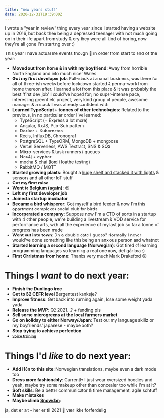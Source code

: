```yaml
---
title: "new years stuff"
date: 2020-12-31T19:39:00Z
---
```


I wrote a "year in review" thing every year since I started having a website up
in 2016, but back then being a depressed teenager with not much going on in
their life apart from study & cry they were all kind of boring, now they're all
gone I'm starting over :)

<div class="fotorama" data-width="100%" data-height="600" data-nav="thumbs" data-allowfullscreen="true" data-loop="true" data-shuffle="true">
  <a href="https://ftp.cass.si/02wnwk007.jpeg" data-caption="me and the bf"></a>
  <a href="https://ftp.cass.si/7q00k0ok0.jpeg" data-caption="on my new work commute"></a>
  <a href="https://ftp.cass.si/4011b0lob.jpeg" data-caption="finally got animal crossing :3"></a>
  <a href="https://ftp.cass.si/b4v=000A5.jpeg" data-caption="playin some racing games"></a>
  <a href="https://ftp.cass.si/=060i~t75.jpeg" data-caption="work xmas party"></a>
  <a href="https://ftp.cass.si/191y4J00j.jpeg" data-caption="cozy docks"></a>
  <a href="https://ftp.cass.si/0064V9=p0.jpeg" data-caption="norge station"></a>
  <a href="https://ftp.cass.si/rui99y1c7.jpeg" data-caption="work from home desk"></a>
  <a href="https://ftp.cass.si/9xe001620.jpeg" data-caption="beginnings of the iot platform"></a>
  <a href="https://ftp.cass.si/Wj80asA=a.jpeg" data-caption="flowers in summer :)"></a>
  <a href="https://ftp.cass.si/028057uub.jpeg" data-caption="birthday cake, 21 this year"></a>
  <a href="https://ftp.cass.si/9m79im=6j.jpeg" data-caption=""></a>
  <a href="https://ftp.cass.si/noY07=u00.jpeg" data-caption="growing plants"></a>
  <a href="https://ftp.cass.si/Fwmff~042.jpeg" data-caption="having a bbq"></a>
  <a href="https://ftp.cass.si/=eb170a64.jpeg" data-caption="jetting off in the middle of a pandemic"></a>
  <a href="https://ftp.cass.si/9~66hw4yf.jpeg" data-caption="new flat pog"></a>
  <a href="https://ftp.cass.si/01sj8J1nn.jpeg" data-caption="bird social club"></a>
  <a href="https://ftp.cass.si/60ut010j0.jpeg" data-caption="a fat bird"></a>
  <a href="https://ftp.cass.si/01sa0aM0Z.jpeg" data-caption=""></a>
  <a href="https://ftp.cass.si/8q=d8J0x0.jpeg" data-caption="at the lake with the duckies"></a>
  <a href="https://ftp.cass.si/=4Uk=9m00.jpeg" data-caption="a cat, i fed him ham"></a>
  <a href="https://ftp.cass.si/9x9y9foLz.jpeg" data-caption="by the docks"></a>
  <a href="https://ftp.cass.si/8m4v99Qcg.jpeg" data-caption="xmas time :)"></a>
  <a href="https://ftp.cass.si/0=0y01x04.jpeg" data-caption="growing setup"></a>
  <a href="https://ftp.cass.si/Rp5~0411i.jpeg" data-caption=""></a>
  <a href="https://ftp.cass.si/026420w70.jpeg" data-caption="early growing prototype"></a>
  <a href="https://ftp.cass.si/01=1a1a33.jpeg" data-caption=""></a>
  <a href="https://ftp.cass.si/6i5p7qmy3.png" data-caption=""></a>
</div>

This year I have actual life events though 🎉 in order from start to end of the
year:

- **Moved out from home & in with my boyfriend**: Away from horrible North
  England and into much nicer Wales
- **Got my first developer job**: Full-stack at a small business, was there for
  all of three-ish weeks before lockdown started & perma-work from home thereon
  after. I learned a lot from this place & it was probably the best 'first dev
  job' I could've hoped for; no super-intense pace, interesting greenfield
  project, very kind group of people, awesome manager & a stack I was already
  confident with
- **Learned TypeScript + tonnes of other technologies**: Related to the
  previous, in no particular order I've learned:
  - TypeScript (+ Express a lot more)
  - Angular, RxJS, Pub-Sub pattern
  - Docker + Kubernetes
  - Redis, InfluxDB, Chronograf
  - PostgreSQL + TypeORM, MongoDB + mongoose
  - Vercel Serverless, AWS Textract, SNS & SQS
  - Micro-services & task runners / queues
  - Neo4j + cypher
  - mocha & chai (lord i loathe testing)
  - RabbitMQ / MQTT
- **Started growing plants**: Bought a
  [huge shelf and stacked it with lights](https://cass.si/posts/growing-microgreens-and-mcn)
  & sensors and all other IoT stuff
- **Got my first raise**
- **Went to Belgium (again)**: 😉
- **Left my first developer job**
- **Joined a startup incubator**
- **Became a bird whisperer**: Got myself a bird feeder & now I'm this apartment
  complexes social club for birds
- **Incorporated a company**: Suppose now I'm a CTO of sorts in a startup with 4
  other people, we're building a livestream & VOD service for performance arts,
  with all the experience of my last job so far a tonne of progress has been
  made
- **Went out into town**: On a double date I guess? Normally I never would've
  done something like this being an anxious person and whatnot
- **Started learning a second language (Norwegian)**: Got tired of learning
  programming languages so learning a real one now, det går bra :)
- **First Christmas from home**: Thanks very much Mark Drakeford 😠

# Things I _want_ to do next year:

- **Finish the Duolingo tree**
- **Get to B2 CEFR level** Bergentest kanksje?
- **Improve fitness**: Get back into running again, lose some weight yada yada
- **Release the MVP**: Q2 2021...? + funding pls
- **Sell some microgreens at the local farmers market**
- **Go on holiday to either Norway/Japan**: Test out my language skillz or my
  boyfriends' japanese - maybe both?
- **Stop trying to achieve perfection**
- **~~<small>voice training</small>~~**

# Things I'd _like_ to do next year:

- **Add i18n to this site**: Norwegian translations, maybe even a dark mode too
- **Dress more fashionably**: Currently I just wear oversized hoodies and yeah,
  maybe try some makeup other than concealer too while I'm at it?
- **Soft skills**: Be a better communicator & time management, agile schtuff
- **Make mistakes**
- **Maybe climb [Snowdon](https://en.wikipedia.org/wiki/Snowdon)**:

ja, det er alt - her er til 2021 🥰 vær ikke forferdelig

<!-- jQuery 1.8 or later, 33 KB -->
<script src="https://ajax.googleapis.com/ajax/libs/jquery/1.11.1/jquery.min.js"></script>

<!-- Fotorama from CDNJS, 19 KB -->
<link  href="https://cdnjs.cloudflare.com/ajax/libs/fotorama/4.6.4/fotorama.css" rel="stylesheet">
<script src="https://cdnjs.cloudflare.com/ajax/libs/fotorama/4.6.4/fotorama.js"></script>
